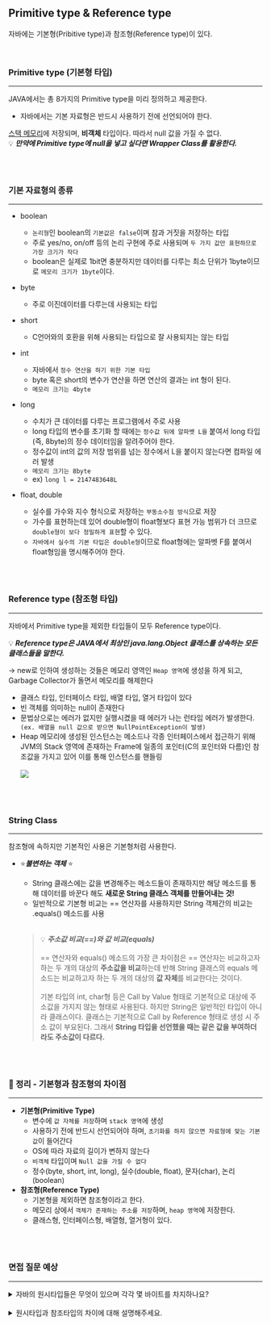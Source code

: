 ## Primitive type & Reference type
자바에는 기본형(Pribitive type)과 참조형(Reference type)이 있다.

<br>

### Primitive type (기본형 타입)
---
JAVA에서는 총 8가지의 Primitive type을 미리 정의하고 제공한다.

- 자바에서는 기본 자료형은 반드시 사용하기 전에 선언되어야 한다.

<u>스택 메모리</u>에 저장되며, **비객체** 타입이다. 따라서 null 값을 가질 수 없다. <br>
💡 ***만약에 Primitive type에 null을 넣고 싶다면 Wrapper Class를 활용한다.***

<br><br>

### 기본 자료형의 종류
---

- boolean 
  - ```논리형```인 boolean의 ```기본값은 false```이며 참과 거짓을 저장하는 타입
  - 주로 yes/no, on/off 등의 논리 구현에 주로 사용되며 ```두 가지 값만 표현하므로 가장 크기가 작다```
  - boolean은 실제로 1bit면 충분하지만 데이터를 다루는 최소 단위가 1byte이므로 ```메모리 크기가 1byte```이다.

- byte
    - 주로 이진데이터를 다루는데 사용되는 타입

- short
    - C언어와의 호환을 위해 사용되는 타입으로 잘 사용되지는 않는 타입

- int
    - 자바에서 ```정수 연산을 하기 위한 기본 타입```
    - byte 혹은 short의 변수가 연산을 하면 연산의 결과는 int 형이 된다.
    - ```메모리 크기는 4byte```

- long
    - 수치가 큰 데이터를 다루는 프로그램에서 주로 사용
    - long 타입의 변수를 초기화 할 때에는 ```정수값 뒤에 알파벳 L을``` 붙여서 long 타입(즉, 8byte)의 정수 데이터임을 알려주어야 한다.
    - 정수값이 int의 값의 저장 범위를 넘는 정수에서 L을 붙이지 않는다면 컴파일 에러 발생
    - ```메모리 크기는 8byte```
    - ex) ```long l = 2147483648L```
- float, double
    - 실수를 가수와 지수 형식으로 저장하는 ```부동소수점 방식```으로 저장
    - 가수를 표현하는데 있어 double형이 float형보다 표현 가능 범위가 더 크므로 ```double형이 보다 정밀하게 표현```할 수 있다.
    - ```자바에서 실수의 기본 타입은 double형```이므로 float형에는 알파벳 F를 붙여서 float형임을 명시해주어야 한다.

<br><br>

### Reference type (참조형  타입)
--- 
자바에서 Primitive type을 제외한 타입들이 모두 Reference type이다.

💡 ***Reference type은 JAVA에서 최상인 java.lang.Object 클래스를 상속하는 모든 클래스들을 말한다.***

→ new로 인하여 생성하는 것들은 메모리 영역인 ```Heap 영역```에 생성을 하게 되고, Garbage Collector가 돌면서 메모리를 해제한다

- 클래스 타입, 인터페이스 타입, 배열 타입, 열거 타입이 있다
- 빈 객체를 의미하는 null이 존재한다
- 문법상으로는 에러가 없지만 실행시켰을 때 에러가 나는 런타임 에러가 발생한다. ```(ex. 배열을 null 값으로 받으면 NullPointException이 발생)```
- Heap 메모리에 생성된 인스턴스는 메소드나 각종 인터페이스에서 접근하기 위해 JVM의 Stack 영역에 존재하는 Frame에 일종의 포인터(C의 포인터와 다름)인 참조값을 가지고 있어 이를 통해 인스턴스를 핸들링 
<br><br> <img src="https://github.com/user-attachments/assets/c98d427d-1338-4315-af52-2065ca3ad3d7" />

<br><br>

### String Class
---
참조형에 속하지만 기본적인 사용은 기본형처럼 사용한다. 

- ⭐***불변하는 객체*** ⭐
    - String 클래스에는 값을 변경해주는 메소드들이 존재하지만 해당 메소드를 통해 데이터를 바꾼다 해도 **새로운 String 클래스 객체를 만들어내는 것!**
    - 일반적으로 기본형 비교는 == 연산자를 사용하지만 String 객체간의 비교는 .equals() 메소드를 사용 
    
    <br>

    > 💡 ***주소값 비교(==)와 값 비교(equals)*** <br><br> == 연산자와 equals() 메소드의 가장 큰 차이점은 == 연산자는 비교하고자 하는 두 개의 대상의 **주소값을 비교**하는데 반해 String 클래스의 equals 메소드는 비교하고자 하는 두 개의 대상의 **값 자체**를 비교한다는 것이다. <br><br> 기본 타입의 int, char형 등은 Call by Value 형태로 기본적으로 대상에 주소값을 가지지 않는 형태로 사용된다. 하지만 String은 일반적인 타입이 아니라 클래스이다. 클래스는 기본적으로 Call by Reference 형태로 생성 시 주소 값이 부요된다. 그래서 **String 타입을 선언했을 때는 같은 값을 부여하더라도 주소값이 다르다.**

<br><br>

### 📌 정리 - 기본형과 참조형의 차이점
---
- **기본형(Primitive Type)**
    - 변수에 ```값 자체를 저장```하며 ```stack 영역```에 생성
    - 사용하기 전에 반드시 선언되어야 하며, ```초기화를 하지 않으면 자료형에 맞는 기본 값```이 들어간다
    - OS에 따라 자료의 길이가 변하지 않는다
    - ```비객체``` 타입이며 ```Null 값을 가질 수 없다```
    - 정수(byte, short, int, long), 실수(double, float), 문자(char), 논리(boolean)
- **참조형(Reference Type)**
     - 기본형을 제외하면 참조형이라고 한다.
     - 메모리 상에서 ```객체가 존재하는 주소를 저장```하며, ```heap 영역```에 저장한다.
     - 클래스형, 인터페이스형, 배열형, 열거형이 있다.

<br><br>

### 면접 질문 예상
---
<details>
    <summary>자바의 원시타입들은 무엇이 있으며 각각 몇 바이트를 차지하나요?</summary>
        <br>
        boolean(1), char(unsigned 2), byte(1), short(2), int(4), long(8), float(4), double(8)
</details>

<br>

<details>
    <summary>원시타입과 참조타입의 차이에 대해 설명해주세요.</summary>
        <br>
        원시타입은 java에서 단 8개 밖에 존재하지 않는 타입입니다. 나머지는 모두 참조 타입으로 볼 수 있고, Object 타입이거나 이를 상속하는 클래스들로 이루어져 있습니다.
        <br><br>
        원시타입은 항상 값이 존재해야 하지만 참조타입은 null을 가질 수 있습니다. 그리고 원시타입은 멤버 변수가 초기화될 때 기본값을 가지지만 참조타입은 null 포인터를 가집니다.
</details>